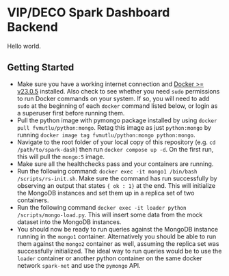 # VIP/DECO Spark Dashboard Backend

Hello world.

## Getting Started
- Make sure you have a working internet connection and [Docker >= v23.0.5](https://docs.docker.com/get-docker) installed. Also check to see whether you need `sudo` permissions to run Docker commands on your system. If so, you will need to add `sudo` at the beginning of each `docker` command listed below, or login as a superuser first before running them.
- Pull the python image with pymongo package installed by using `docker pull fvmutlu/python:mongo`. Retag this image as just `python:mongo` by running `docker image tag fvmutlu/python:mongo python:mongo`.
- Navigate to the root folder of your local copy of this repository (e.g. `cd /path/to/spark-dash`) then run `docker compose up -d`. On the first run, this will pull the `mongo:5` image.
- Make sure all the healthchecks pass and your containers are running.
- Run the following command: `docker exec -it mongo1 /bin/bash /scripts/rs-init.sh`. Make sure the command has run successfully by observing an output that states `{ ok : 1}` at the end. This will initialize the MongoDB instances and set them up in a replica set of two containers.
- Run the following command `docker exec -it loader python /scripts/mongo-load.py`. This will insert some data from the mock dataset into the MongoDB instances.
- You should now be ready to run queries against the MongoDB instance running in the `mongo1` container. Alternatively you should be able to run them against the `mongo2` container as well, assuming the replica set was successfully initialized. The ideal way to run queries would be to use the `loader` container or another python container on the same docker network `spark-net` and use the `pymongo` API.

